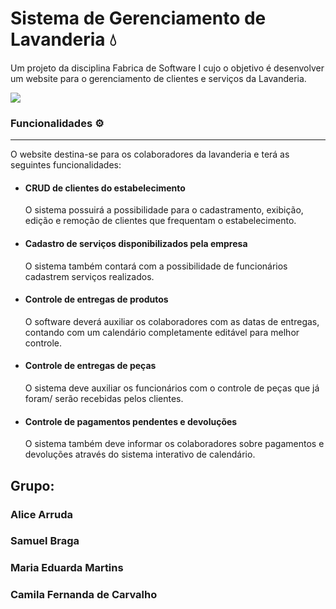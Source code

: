 ﻿# Sistema de Gerenciamento de Lavanderia 💧
Um projeto da disciplina Fabrica  de Software I cujo o objetivo é desenvolver um website para o gerenciamento de clientes e serviços da Lavanderia.

<img src ="https://i.pinimg.com/736x/4a/fd/41/4afd4194d7a3514222bfe0432e362099.jpg">
<h3> Funcionalidades ⚙ </h3>
<hr>
O website destina-se para os colaboradores da lavanderia e terá as seguintes funcionalidades:

* <h4> CRUD de clientes do estabelecimento </h4>
		O sistema possuirá a possibilidade para o cadastramento, exibição, edição e remoção de 		 clientes que frequentam o estabelecimento.

* <h4> Cadastro de serviços disponibilizados pela empresa </h4>
	   O sistema também contará com a possibilidade de funcionários cadastrem serviços realizados.
* <h4> Controle de entregas de produtos </h4>
		O software deverá auxiliar os colaboradores com as datas de entregas, contando com um calendário completamente editável para melhor controle.

* <h4>  Controle de entregas de peças </h4>
		O sistema deve auxiliar os funcionários com o controle de peças que já foram/ serão recebidas pelos clientes.

* <h4> Controle de pagamentos pendentes e devoluções </h4>
		O sistema também deve informar os colaboradores sobre pagamentos e devoluções através do sistema interativo de calendário.

<h2> Grupo:
<h3> Alice Arruda </h3>
<h3> Samuel Braga </h3>
<h3> Maria Eduarda Martins </h3>
<h3> Camila Fernanda de Carvalho </h3>



